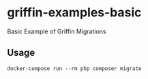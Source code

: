 # griffin-examples-basic

Basic Example of Griffin Migrations

## Usage

```
docker-compose run --rm php composer migrate
```
